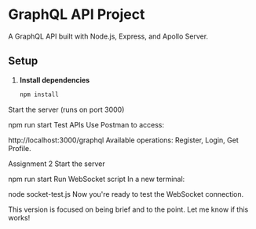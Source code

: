 # GraphQL API Project

A GraphQL API built with Node.js, Express, and Apollo Server.

## Setup

1. **Install dependencies**
   ```bash
   npm install
Start the server (runs on port 3000)

npm run start
Test APIs
Use Postman to access:

http://localhost:3000/graphql
Available operations: Register, Login, Get Profile.

Assignment 2
Start the server

npm run start
Run WebSocket script
In a new terminal:

node socket-test.js
Now you're ready to test the WebSocket connection.



This version is focused on being brief and to the point. Let me know if this works!
